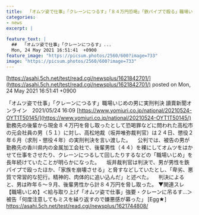 ```yaml
---
title:  「オムツ姿で仕事」「クレーンにつるす」「８４万円恐喝」「鉄パイプで殴る」職場いじめの男に実刑判決  
categories:
- news
excerpt: |
  
feature_text: |
  ##  「オムツ姿で仕事」「クレーンにつるす」...
  Mon, 24 May 2021 16:51:41  +0900
feature_image: "https://picsum.photos/2560/600?image=733"
image: "https://picsum.photos/2560/600?image=733"
---
```


[https://asahi.5ch.net/test/read.cgi/newsplus/1621842701/](https://asahi.5ch.net/test/read.cgi/newsplus/1621842701/)
posted on Mon, 24 May 2021 16:51:41  +0900

<!--more-->

「オムツ姿で仕事」「クレーンにつるす」職場いじめの男に実刑判決 讀賣新聞オンライン　2021/05/24 16:09 [https://www.yomiuri.co.jp/national/20210524-OYT1T50145/](https://www.yomiuri.co.jp/national/20210524-OYT1T50145/) 　勤務先の後輩から現金８４万円を脅し取ったとして恐喝罪などに問われた高松市の元会社員の男（５１）に対し、高松地裁（坂井唯弥裁判官）は２４日、懲役２年６月（求刑・懲役４年）の実刑判決を言い渡した。 　公判では、被告の男が勤務先の香川県内の金属加工会社で、後輩男性（４４）を裸にしてオムツをはかせて仕事をさせたり、クレーンにつるして回したりするなどの「職場いじめ」を長年続けていたことが明らかになった。 　坂井裁判官は判決で、男が男性を鉄パイプで殴ったほか、「家族を崩壊させる」と脅すなどしていたとし、「卑劣、悪質で常習的な犯行。精神的、肉体的に追い込んだ」と述べた。 　判決によると、男は昨年６〜９月、後輩男性から計８４万円を脅し取った。 ▼関連スレ 【職場いじめ】＜給与取り上げ「オムツ姿で仕事」強要・クレーンに吊るす…＞被告「何度注意してもミスを繰り返すので嫌悪感が募った」 [Egg★] https://asahi.5ch.net/test/read.cgi/newsplus/1621744808/
